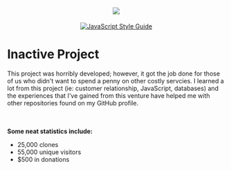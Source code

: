 <h1 align="center">
  <img src="https://cdn.discordapp.com/attachments/608941689872056333/699568537919815690/unknown.png">
  <br>
</h1>

<p align="center">
    <a href="https://standardjs.com"><img src="https://img.shields.io/badge/code_style-standard-blue.svg?style=flat-square" alt="JavaScript Style Guide"/></a>
</p>

<h1>Inactive Project</h1>
<p>This project was horribly developed; however, it got the job done for those of us who didn't want to spend a penny on other costly servcies. I learned a lot from this project (ie: customer relationship, JavaScript, databases) and the experiences that I've gained from this venture have helped me with other repositories found on my GitHub profile.</p>
<br><br>
<b>Some neat statistics include:</b>
<ul>
  <li>25,000 clones</li>
  <li>55,000 unique visitors</li>
  <li>$500 in donations</li>
</ul>
